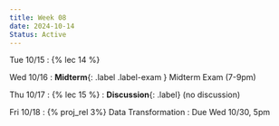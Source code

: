 ```yaml
---
title: Week 08
date: 2024-10-14
Status: Active
---
```


Tue 10/15
: {% lec 14 %}

Wed 10/16
: **Midterm**{: .label .label-exam } Midterm Exam (7-9pm)

Thu 10/17
: {% lec 15 %}
: **Discussion**{: .label} (no discussion)

Fri 10/18
: {% proj_rel 3%} Data Transformation
  : Due Wed 10/30, 5pm
